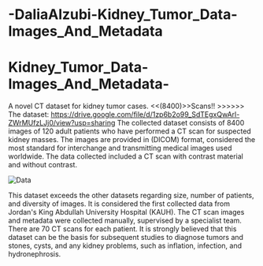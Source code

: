 # -DaliaAlzubi-Kidney_Tumor_Data-Images_And_Metadata

# Kidney_Tumor_Data-Images_And_Metadata-
A novel CT dataset for kidney tumor cases. &lt;&lt;(8400)>>Scans!! >>>>>> 
The dataset: https://drive.google.com/file/d/1zp6b2o99_SdTEgxQwArl-ZWrMUfzLJj0/view?usp=sharing 
The collected dataset consists of 8400 images of 120 adult patients who have performed a CT scan for suspected kidney masses. The images are provided in (DICOM) format, considered the most standard for interchange and transmitting medical images used worldwide. The data collected included a CT scan with contrast material and without contrast. 

![Data](https://user-images.githubusercontent.com/86482704/207756402-9ac3c19d-3364-4858-a81d-726a5cdcb9cc.png)

This dataset exceeds the other datasets regarding size, number of patients, and diversity of images. It is considered the first collected data from Jordan's King Abdullah University Hospital (KAUH). The CT scan images and metadata were collected manually, supervised by a specialist team. There are 70 CT scans for each patient. It is strongly believed that this dataset can be the basis for subsequent studies to diagnose tumors and stones, cysts, and any kidney problems, such as inflation, infection, and hydronephrosis.



